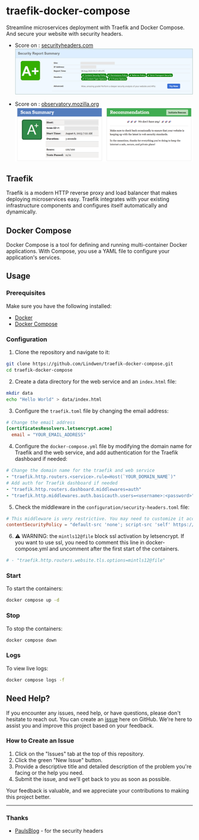 # traefik-docker-compose

Streamline microservices deployment with Traefik and Docker Compose.
And secure your website with security headers.

* Score on : [securityheaders.com](https://securityheaders.com/)
![securityheaders_score](docs/img/securityheaders_score.png)

* Score on : [observatory.mozilla.org](https://observatory.mozilla.org/)
![observatory_score](docs/img/observatory_score.png)

## Traefik

Traefik is a modern HTTP reverse proxy and load balancer that makes deploying microservices easy. Traefik integrates with your existing infrastructure components and configures itself automatically and dynamically.

## Docker Compose

Docker Compose is a tool for defining and running multi-container Docker applications. With Compose, you use a YAML file to configure your application's services.

## Usage

### Prerequisites

Make sure you have the following installed:

- [Docker](https://docs.docker.com/get-docker/)
- [Docker Compose](https://docs.docker.com/compose/install/)

### Configuration

1. Clone the repository and navigate to it:

```bash
git clone https://github.com/Lindwen/traefik-docker-compose.git
cd traefik-docker-compose
```

2. Create a data directory for the web service and an `index.html` file:

```bash
mkdir data
echo "Hello World" > data/index.html
```

3. Configure the `traefik.toml` file by changing the email address:

```toml
# Change the email address
[certificatesResolvers.letsencrypt.acme]
  email = "YOUR_EMAIL_ADDRESS"
```

4. Configure the `docker-compose.yml` file by modifying the domain name for Traefik and the web service, and add authentication for the Traefik dashboard if needed:

```yml
# Change the domain name for the traefik and web service
- "traefik.http.routers.<service>.rule=Host(`YOUR_DOMAIN_NAME`)"
# Add auth for Traefik dashboard if needed
- "traefik.http.routers.dashboard.middlewares=auth"
- "traefik.http.middlewares.auth.basicauth.users=<username>:<password>"
```

5. Check the middleware in the `configuration/security-headers.toml` file:

```toml
# This middleware is very restrictive. You may need to customize it according to your needs, but it's a good starting point to secure your website and the Traefik dashboard.
contentSecurityPolicy = "default-src 'none'; script-src 'self' https://traefik.github.io; connect-src 'self'; img-src 'self' data:; style-src 'self'; font-src 'self'; object-src 'none'; frame-ancestors 'none'; form-action 'none'; base-uri 'none';"
```

6. ⚠️ WARNING: the `mintls12@file` block ssl activation by letsencrypt.
If you want to use ssl, you need to comment this line in docker-compose.yml and uncomment after the first start of the containers.

```toml
# - "traefik.http.routers.website.tls.options=mintls12@file"
```

### Start

To start the containers:

```bash
docker compose up -d
```

### Stop

To stop the containers:

```bash
docker compose down
```

### Logs

To view live logs:

```bash
docker compose logs -f
```

## Need Help?

If you encounter any issues, need help, or have questions, please don't hesitate to reach out. You can create an [issue](https://github.com/Lindwen/traefik-docker-compose/issues/new) here on GitHub. We're here to assist you and improve this project based on your feedback.

### How to Create an Issue

1. Click on the "Issues" tab at the top of this repository.
2. Click the green "New Issue" button.
3. Provide a descriptive title and detailed description of the problem you're facing or the help you need.
4. Submit the issue, and we'll get back to you as soon as possible.

Your feedback is valuable, and we appreciate your contributions to making this project better.

---

### Thanks

* [PaulsBlog](https://www.paulsblog.dev/harden-your-website-with-traefik-and-security-headers/) - for the security headers
